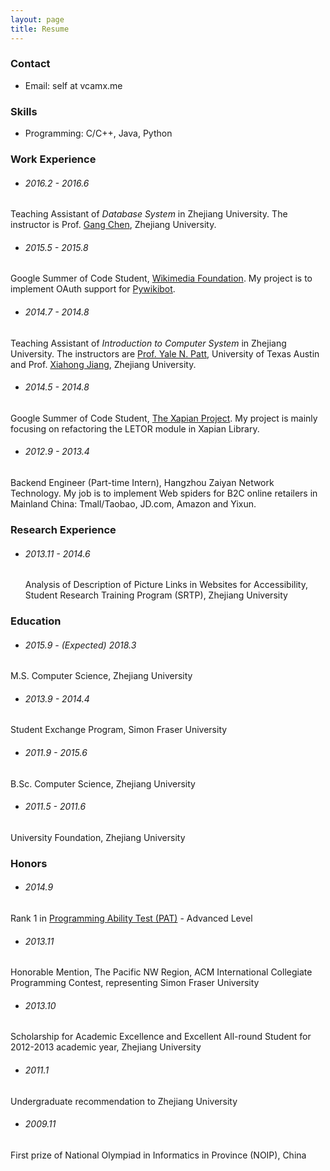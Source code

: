 ```yaml
---
layout: page
title: Resume
---
```


### Contact

- Email: self at vcamx.me


### Skills

- Programming: C/C++, Java, Python


### Work Experience

- ###### 2016.2 - 2016.6
Teaching Assistant of *Database System* in Zhejiang University. The instructor is Prof. [Gang Chen](http://db.zju.edu.cn/s/people_detail?id=1), Zhejiang University.

- ###### 2015.5 - 2015.8
Google Summer of Code Student, [Wikimedia Foundation](https://wikimediafoundation.org/). My project is to implement OAuth support for [Pywikibot](https://www.mediawiki.org/wiki/Manual:Pywikibot).

- ###### 2014.7 - 2014.8
Teaching Assistant of *Introduction to Computer System* in Zhejiang University. The instructors are [Prof. Yale N. Patt](http://users.ece.utexas.edu/~patt/), University of Texas Austin and Prof. [Xiahong Jiang](http://www.cs.zju.edu.cn/people/jiangxh/), Zhejiang University.

- ###### 2014.5 - 2014.8
Google Summer of Code Student, [The Xapian Project](http://xapian.org/). My project is mainly focusing on refactoring the LETOR module in Xapian Library.

- ###### 2012.9 - 2013.4
Backend Engineer (Part-time Intern), Hangzhou Zaiyan Network Technology. My job is to implement Web spiders for B2C online retailers in Mainland China: Tmall/Taobao, JD.com, Amazon and Yixun.


### Research Experience

<ul><li>
<h6>2013.11 - 2014.6</h6>
Analysis of Description of Picture Links in Websites for Accessibility, Student Research Training Program (SRTP), Zhejiang University
</li></ul>

### Education

- ###### 2015.9 - (Expected) 2018.3
M.S. Computer Science, Zhejiang University

- ###### 2013.9 - 2014.4
Student Exchange Program, Simon Fraser University

- ###### 2011.9 - 2015.6
B.Sc. Computer Science, Zhejiang University

- ###### 2011.5 - 2011.6
University Foundation, Zhejiang University


### Honors

- ###### 2014.9
Rank 1 in [Programming Ability Test (PAT)](http://www.patest.cn/) - Advanced Level

- ###### 2013.11
Honorable Mention, The Pacific NW Region, ACM International Collegiate Programming Contest, representing Simon Fraser University

- ###### 2013.10
Scholarship for Academic Excellence and Excellent All-round Student for 2012-2013 academic year, Zhejiang University

- ###### 2011.1
Undergraduate recommendation to Zhejiang University

- ###### 2009.11
First prize of National Olympiad in Informatics in Province (NOIP), China

